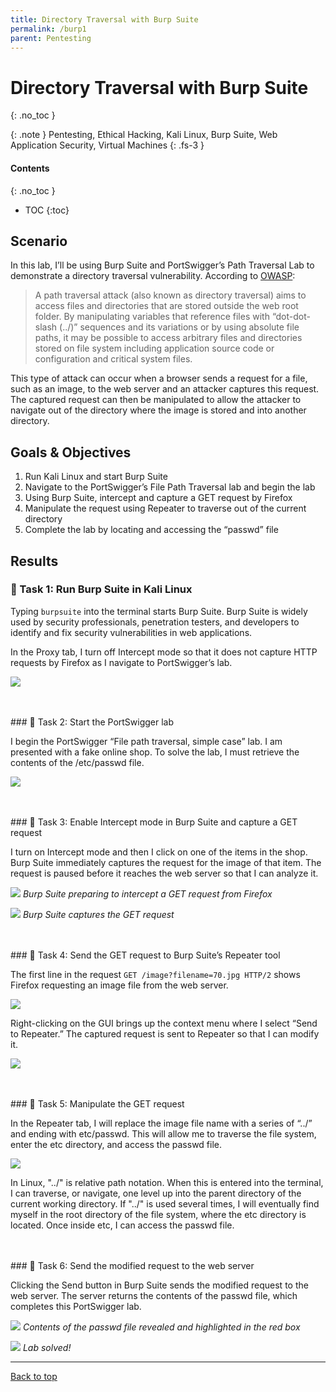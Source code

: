 ```yaml
---
title: Directory Traversal with Burp Suite
permalink: /burp1
parent: Pentesting
---
```

# Directory Traversal with Burp Suite
{: .no_toc }

{: .note }
Pentesting, Ethical Hacking, Kali Linux, Burp Suite, Web Application Security, Virtual Machines
{: .fs-3 }

#### Contents
{: .no_toc }
- TOC
{:toc}

## Scenario
In this lab, I’ll be using Burp Suite and PortSwigger’s Path Traversal Lab to demonstrate a directory traversal vulnerability.  According to <a href="https://owasp.org/www-community/attacks/Path_Traversal" target="blank">OWASP</a>:

> A path traversal attack (also known as directory traversal) aims to access files and directories that are stored outside the web root folder. By manipulating variables that reference files with “dot-dot-slash (../)” sequences and its variations or by using absolute file paths, it may be possible to access arbitrary files and directories stored on file system including application source code or configuration and critical system files.

This type of attack can occur when a browser sends a request for a file, such as an image, to the web server and an attacker captures this request. The captured request can then be manipulated to allow the attacker to navigate out of the directory where the image is stored and into another directory.

## Goals & Objectives
1. Run Kali Linux and start Burp Suite
2. Navigate to the PortSwigger’s File Path Traversal lab and begin the lab
3. Using Burp Suite, intercept and capture a GET request by Firefox
4. Manipulate the request using Repeater to traverse out of the current directory
5. Complete the lab by locating and accessing the “passwd” file

## Results
### 📄 Task 1: Run Burp Suite in Kali Linux

Typing ```burpsuite``` into the terminal starts Burp Suite.  Burp Suite is widely used by security professionals, penetration testers, and developers to identify and fix security vulnerabilities in web applications.  

In the Proxy tab, I turn off Intercept mode so that it does not capture HTTP requests by Firefox as I navigate to PortSwigger’s lab.

![](/assets/images/101_27_burp1/step1.png)

<br>
<br>
### 📄 Task 2: Start the PortSwigger lab

I begin the PortSwigger “File path traversal, simple case” lab. I am presented with a fake online shop. To solve the lab, I must retrieve the contents of the /etc/passwd file. 

![](/assets/images/101_27_burp1/step2.png)

<br>
<br>
### 📄 Task 3: Enable Intercept mode in Burp Suite and capture a GET request

I turn on Intercept mode and then I click on one of the items in the shop. Burp Suite immediately captures the request for the image of that item. The request is paused before it reaches the web server so that I can analyze it.

![](/assets/images/101_27_burp1/step3a.png)
*Burp Suite preparing to intercept a GET request from Firefox*

![](/assets/images/101_27_burp1/step3b.png)
*Burp Suite captures the GET request*

<br>
<br>
### 📄 Task 4: Send the GET request to Burp Suite’s Repeater tool

The first line in the request ```GET /image?filename=70.jpg HTTP/2``` shows Firefox requesting an image file from the web server.

![](/assets/images/101_27_burp1/step5a.png)

Right-clicking on the GUI brings up the context menu where I select “Send to Repeater.” The captured request is sent to Repeater so that I can modify it.

![](/assets/images/101_27_burp1/step4.png)

<br>
<br>
### 📄 Task 5: Manipulate the GET request

In the Repeater tab, I will replace the image file name with a series of “../” and ending with etc/passwd. This will allow me to traverse the file system, enter the etc directory, and access the passwd file.

![](/assets/images/101_27_burp1/step5_final.png)

In Linux, "../" is relative path notation. When this is entered into the terminal, I can traverse, or navigate, one level up into the parent directory of the current working directory. If "../" is used several times, I will eventually find myself in the root directory of the file system, where the etc directory is located. Once inside etc, I can access the passwd file.

<br>
<br>
### 📄 Task 6: Send the modified request to the web server

Clicking the Send button in Burp Suite sends the modified request to the web server. The server returns the contents of the passwd file, which completes this PortSwigger lab.

![](/assets/images/101_27_burp1/step6.png)
*Contents of the passwd file revealed and highlighted in the red box*

![](/assets/images/101_27_burp1/labsolved.png)
*Lab solved!*

---

<a href="#top" id="back-to-top">Back to top</a>